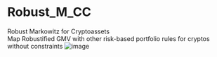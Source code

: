 # Robust_M_CC
Robust Markowitz for Cryptoassets
<br>
Map Robustified GMV with other risk-based portfolio rules for cryptos without constraints
![image](https://user-images.githubusercontent.com/26813254/232408344-6c66d622-23f0-4f11-b43b-adcc643dedc0.png)
